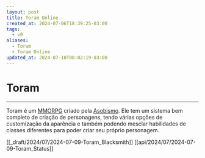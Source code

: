 ```yaml
---
layout: post
title: Toram Online
created_at: 2024-07-06T18:39:25-03:00
tags:
  - v0
aliases:
  - Toram
  - Toram Online
updated_at: 2024-07-10T00:02:19-03:00
---
```

# Toram
----

Toram é um [MMORPG](_insight/2024/07/2024-07-07-MMORPG.md) criado pela [Asobismo](_insight/2024/07/2024-07-08-Asobismo.md). Ele tem um sistema bem completo de criação de personagens, tendo várias opções de customização da aparência e também podendo mesclar habilidades de classes diferentes para poder criar seu próprio personagem. 

[[_draft/2024/07/2024-07-09-Toram_Blacksmith]]
[[api/2024/07/2024-07-09-Toram_Status]]



